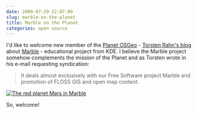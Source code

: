 ```yaml
---
date: 2009-07-29 22:07:09
slug: marble-on-the-planet
title: Marble on the Planet
categories: open source
---
```


I'd like to welcome new member of the [Planet OSGeo](http://planet.osgeo.org/) - [Torsten Rahn's blog](http://www.kdedevelopers.org/blog/551) about [Marble](http://edu.kde.org/marble/) - educational project from KDE. I believe the Marble project somehow complements the mission of the Planet and as Torsten wrote in his e-mail requesting syndication:





> It deals almost exclusively with our Free Software project Marble and promotion of FLOSS GIS and open map content.





[![The red planet Mars in Marble](http://edu.kde.org/marble/screenshots/0.7/mars2_thumb.jpg)](http://edu.kde.org/marble/current.php)





So, welcome!
